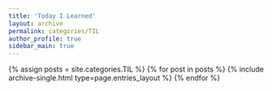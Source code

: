 ```yaml
---
title: 'Today I Learned'
layout: archive
permalink: categories/TIL
author_profile: true
sidebar_main: true
---
```


{% assign posts = site.categories.TIL %}
{% for post in posts %} {% include archive-single.html type=page.entries_layout %} {% endfor %}
